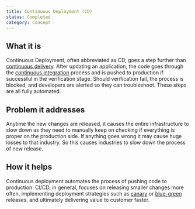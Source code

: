 ```yaml
---
title: Continuous Deployment (CD)
status: Completed
category: concept
---
```


## What it is
Continuous Deployment, often abbreviated as CD, goes a step further than [continuous delivery](/continuous_delivery/). After updating an application, the code goes through the [continuous integration](/continuous_integration/) process and is pushed to production if successful in the verification stage. Should verification fail, the process is blocked, and developers are alerted so they can troubleshoot. These steps are all fully automated.

## Problem it addresses
Anytime the new changes are released, it causes the entire infrastructure to slow down as they need to manually keep on checking if everything is proper on the production side. If anything goes wrong it may cause huge losses to that industry. So this causes industries to slow down the process of new release.

## How it helps
Continuous deployment automates the process of pushing code to production. CI/CD, in general, focuses on releasing smaller changes more often, implementing deployment strategies such as [canary](/canary_deployment/) or [blue-green](/blue_green_deployment/) releases, and ultimately delivering value to customer faster. 